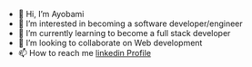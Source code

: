- 👋 Hi, I’m Ayobami
- 👀 I’m interested in becoming a software developer/engineer
- 🌱 I’m currently learning to become a full stack developer
- 💞️ I’m looking to collaborate on Web development 
- 📫 How to reach me [linkedin Profile](www.linkedin.com/in/sammy-daram-aa8a71229)


<!---
SammyDaram/SammyDaram is a ✨ special ✨ repository because its `README.md` (this file) appears on your GitHub profile.
You can click the Preview link to take a look at your changes.
--->
